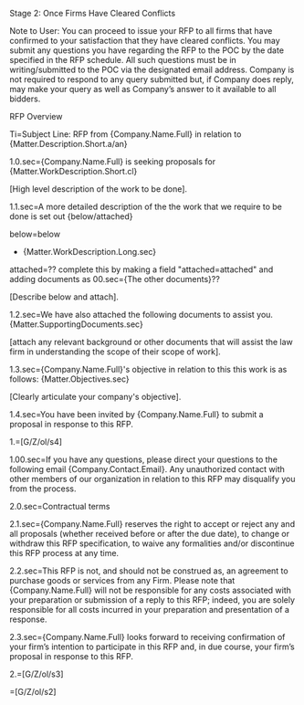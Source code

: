 ﻿Stage 2: Once Firms Have Cleared Conflicts 

Note to User:
You can proceed to issue your RFP to all firms that have confirmed to your satisfaction that they have cleared conflicts. You may submit any questions you have regarding the RFP to the POC by the date specified in the RFP schedule. All such questions must be in writing/submitted to the POC via the designated email address. Company is not required to respond to any query submitted but, if Company does reply, may make your query as well as Company’s answer to it available to all bidders.

RFP Overview

Ti=Subject Line: RFP from {Company.Name.Full} in relation to {Matter.Description.Short.a/an}

1.0.sec={Company.Name.Full} is seeking proposals for {Matter.WorkDescription.Short.cl}

[High level description of the work to be done]. 

1.1.sec=A more detailed description of the the work that we require to be done is set out {below/attached}

below=below<ul><li>{Matter.WorkDescription.Long.sec}</ul>

attached=?? complete this by making a field "attached=attached" and adding documents as 00.sec={The other documents}??

[Describe below and attach].

1.2.sec=We have also attached the following documents to assist you.  {Matter.SupportingDocuments.sec}

[attach any relevant background or other documents that will assist the law firm in understanding the scope of their scope of work].

1.3.sec={Company.Name.Full}'s objective in relation to this this work is as follows: {Matter.Objectives.sec}

[Clearly articulate your company's objective]. 

1.4.sec=You have been invited by {Company.Name.Full} to submit a proposal in response to this RFP.

1.=[G/Z/ol/s4]

1.00.sec=If you have any questions, please direct your questions to the following email {Company.Contact.Email}. Any unauthorized contact with other members of our organization in relation to this RFP may disqualify you from the process.

2.0.sec=Contractual terms

2.1.sec={Company.Name.Full} reserves the right to accept or reject any and all proposals (whether received before or after the due date), to change or withdraw this RFP specification, to waive any formalities and/or discontinue this RFP process at any time.

2.2.sec=This RFP is not, and should not be construed as, an agreement to purchase goods or services from any Firm. Please note that {Company.Name.Full} will not be responsible for any costs associated with your preparation or submission of a reply to this RFP; indeed, you are solely responsible for all costs incurred in your preparation and presentation of a response.

2.3.sec={Company.Name.Full} looks forward to receiving confirmation of your firm’s intention to participate in this RFP and, in due course, your firm’s proposal in response to this RFP.

2.=[G/Z/ol/s3]

=[G/Z/ol/s2]